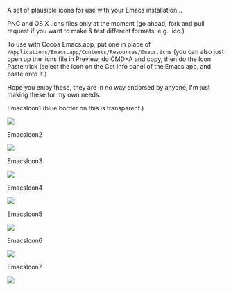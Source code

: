 A set of plausible icons for use with your Emacs installation... 

PNG and OS X .icns files only at the moment (go ahead, fork and pull request if you want to make & test different formats, e.g. .ico.) 

To use with Cocoa Emacs.app, put one in place of `/Applications/Emacs.app/Contents/Resources/Emacs.icns` (you can also just open up the .icns file in Preview, do CMD+A and copy, then do the Icon Paste trick (select the icon on the Get Info panel of the Emacs.app, and paste onto it.) 

Hope you enjoy these, they are in no way endorsed by anyone, I'm just making these for my own needs.

EmacsIcon1 (blue border on this is transparent.)

![](https://github.com/jasonm23/emacs-icons-project/raw/master/EmacsIcon1.png)

EmacsIcon2

![](https://github.com/jasonm23/emacs-icons-project/raw/master/EmacsIcon2.png)

EmacsIcon3

![](https://github.com/jasonm23/emacs-icons-project/raw/master/EmacsIcon3.png)

EmacsIcon4

![](https://github.com/jasonm23/emacs-icons-project/raw/master/EmacsIcon4.png)

EmacsIcon5

![](https://github.com/jasonm23/emacs-icons-project/raw/master/EmacsIcon5.png)

EmacsIcon6

![](https://github.com/jasonm23/emacs-icons-project/raw/master/EmacsIcon6.png)

EmacsIcon7

![](https://github.com/jasonm23/emacs-icons-project/raw/master/EmacsIcon7.png)


